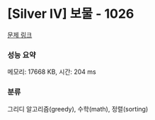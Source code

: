 # [Silver IV] 보물 - 1026 

[문제 링크](https://www.acmicpc.net/problem/1026) 

### 성능 요약

메모리: 17668 KB, 시간: 204 ms

### 분류

그리디 알고리즘(greedy), 수학(math), 정렬(sorting)

